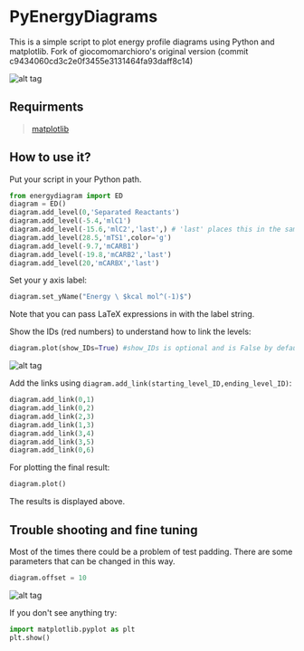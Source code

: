 # PyEnergyDiagrams
This is a simple script to plot energy profile diagrams using Python and matplotlib.
Fork of giocomomarchioro's original version (commit c9434060cd3c2e0f3455e3131464fa93daff8c14)

![alt tag](https://github.com/giacomomarchioro/PyEnergyDiagrams/blob/master/md_images/Final.png)
## Requirments
  > [matplotlib](http://matplotlib.org/users/installing.html)
  
## How to use it?

Put your script in your Python path.

```python
from energydiagram import ED
diagram = ED()
diagram.add_level(0,'Separated Reactants')
diagram.add_level(-5.4,'mlC1')
diagram.add_level(-15.6,'mlC2','last',) # 'last' places this in the same col as the immediately preceding level
diagram.add_level(28.5,'mTS1',color='g')
diagram.add_level(-9.7,'mCARB1')
diagram.add_level(-19.8,'mCARB2','last')
diagram.add_level(20,'mCARBX','last')
```

Set your y axis label:

```python
diagram.set_yName("Energy \ $kcal mol^(-1)$")
```
Note that you can pass LaTeX expressions in with the label string.

Show the IDs (red numbers) to understand how to link the levels:

```python
diagram.plot(show_IDs=True) #show_IDs is optional and is False by default
```
![alt tag](https://github.com/giacomomarchioro/PyEnergyDiagrams/blob/master/With_IDs.png)

Add the links using `diagram.add_link(starting_level_ID,ending_level_ID)`:
```python
diagram.add_link(0,1)
diagram.add_link(0,2)
diagram.add_link(2,3)
diagram.add_link(1,3)
diagram.add_link(3,4)
diagram.add_link(3,5)
diagram.add_link(0,6)
```

For plotting the final result:
```python
diagram.plot()
```
The results is displayed above.
## Trouble shooting and fine tuning
Most of the times there could be a problem of test padding. There are some parameters that can be changed in this way.
```python
diagram.offset = 10
```
![alt tag](https://github.com/giacomomarchioro/PyEnergyDiagrams/blob/master/md_images/Explained.jpg)

If you don't see anything try:
```python
import matplotlib.pyplot as plt
plt.show()
```
